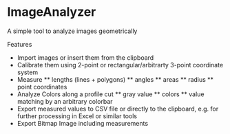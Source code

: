 # ImageAnalyzer
A simple tool to analyze images geometrically

Features
* Import images or insert them from the clipboard
* Calibrate them using 2-point or rectangular/arbitrarty 3-point coordinate system
* Measure
** lengths (lines + polygons)
** angles
** areas
** radius
** point coordinates
* Analyze Colors along a profile cut
** gray value
** colors
** value matching by an arbitrary colorbar
* Export measured values to CSV file or directly to the clipboard, e.g. for further processing in Excel or similar tools
* Export Bitmap Image including measurements
